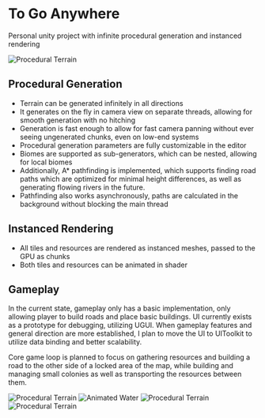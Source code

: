 # To Go Anywhere

Personal unity project with infinite procedural generation and instanced rendering

![Procedural Terrain](https://i.ibb.co/C6Sjqfy/Terrain.png)

## Procedural Generation
- Terrain can be generated infinitely in all directions
- It generates on the fly in camera view on separate threads, allowing for smooth generation with no hitching
- Generation is fast enough to allow for fast camera panning without ever seeing ungenerated chunks, even on low-end systems
- Procedural generation parameters are fully customizable in the editor
- Biomes are supported as sub-generators, which can be nested, allowing for local biomes
- Additionally, A* pathfinding is implemented, which supports finding road paths which are optimized for minimal height differences, as well as generating flowing rivers in the future.
- Pathfinding also works asynchronously, paths are calculated in the background without blocking the main thread

## Instanced Rendering
- All tiles and resources are rendered as instanced meshes, passed to the GPU as chunks
- Both tiles and resources can be animated in shader

## Gameplay
In the current state, gameplay only has a basic implementation, only allowing player to build roads and place basic buildings.
UI currently exists as a prototype for debugging, utilizing UGUI. When gameplay features and general direction are more established, I plan to move the UI to UIToolkit to utilize data binding and better scalability.

Core game loop is planned to focus on gathering resources and building a road to the other side of a locked area of the map, while building and managing small colonies as well as transporting the resources between them.

![Procedural Terrain](https://i.ibb.co/MnVG7xD/Mountains.png) 
![Animated Water](https://raw.githubusercontent.com/petepi3/ToGoAnywhere/main/Water.gif) 
![Procedural Terrain](https://github.com/petepi3/ToGoAnywhere/blob/main/Trees.gif?raw=true) 
![Procedural Terrain](https://i.ibb.co/nsWh2G4/Village.png) 
